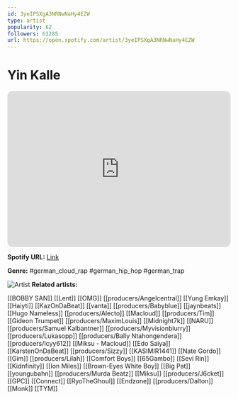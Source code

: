 ```yaml
---
id: 3yeIPSXgA3NRNwNaHy4EZW
type: artist
popularity: 62
followers: 63285
url: https://open.spotify.com/artist/3yeIPSXgA3NRNwNaHy4EZW
---
```

# Yin Kalle

<iframe style="border-radius:12px" src="https://open.spotify.com/embed/artist/3yeIPSXgA3NRNwNaHy4EZW" width="100%" height="352" frameBorder="0" allowfullscreen="" allow="autoplay; clipboard-write; encrypted-media; fullscreen; picture-in-picture" loading="lazy"></iframe>

**Spotify URL:** [Link](https://open.spotify.com/artist/3yeIPSXgA3NRNwNaHy4EZW)

**Genre:**  #german_cloud_rap #german_hip_hop #german_trap

![Artist](https://i.scdn.co/image/ab6761610000e5ebeeffe5c8e64031a15a827596)
**Related artists:**

[[BOBBY SAN]]
[[Lent]]
[[OMG]]
[[producers/Angelcentral]]
[[Yung Emkay]]
[[Haiyti]]
[[KazOnDaBeat]]
[[vanta]]
[[producers/Babyblue]]
[[jaynbeats]]
[[Hugo Nameless]]
[[producers/Alecto]]
[[Macloud]]
[[producers/Tim]]
[[Gideon Trumpet]]
[[producers/MaximLouis]]
[[Midnight7k]]
[[NARU]]
[[producers/Samuel Kalbantner]]
[[producers/Myvisionblurry]]
[[producers/Lukasopp]]
[[producers/Bally Ntahongendera]]
[[producers/Icyy612]]
[[Miksu - Macloud]]
[[Edo Saiya]]
[[KarstenOnDaBeat]]
[[producers/Sizzy]]
[[KASIMIR1441]]
[[Nate Gordo]]
[[Gim]]
[[producers/Lilah]]
[[Comfort Boys]]
[[65Gambo]]
[[Sevi Rin]]
[[Kidnfinity]]
[[Ion Miles]]
[[Brown-Eyes White Boy]]
[[Big Pat]]
[[youngubahn]]
[[producers/Murda Beatz]]
[[Miksu]]
[[producers/J6cket]]
[[GPC]]
[[Connect]]
[[RyoTheGhoul]]
[[Endzone]]
[[producers/Dalton]]
[[Monk]]
[[TYM]]
